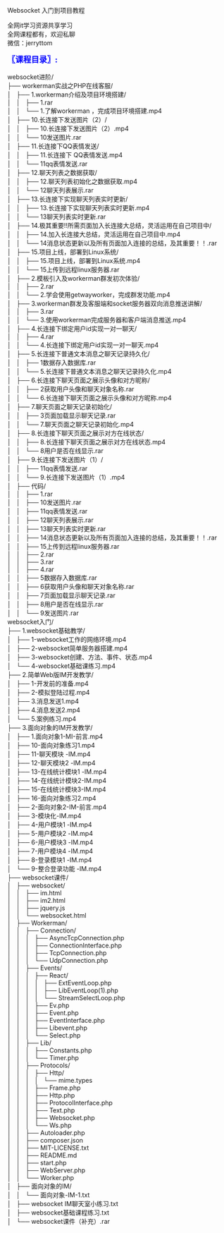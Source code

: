 Websocket 入门到项目教程

全网it学习资源共享学习<br>全网课程都有，欢迎私聊<br>微信：jerryttom<br>

<span style="font-size: large;"><span style="font-family: Tahoma;"><span style="color: #0000ff;"><strong>〖课程目录〗:</strong></span></span></span><br> <span style="font-family: &amp;quot;">&nbsp;&nbsp;</span><br> websocket进阶/<br> ├── workerman实战之PHP在线客服/<br> │&nbsp; &nbsp;├── 1.workerman介绍及项目环境搭建/<br> │&nbsp; &nbsp;│&nbsp; &nbsp;├── 1.rar<br> │&nbsp; &nbsp;│&nbsp; &nbsp;└── 1.了解workerman ，完成项目环境搭建.mp4<br> │&nbsp; &nbsp;├── 10.长连接下发送图片（2）/<br> │&nbsp; &nbsp;│&nbsp; &nbsp;├── 10.长连接下发送图片（2）.mp4<br> │&nbsp; &nbsp;│&nbsp; &nbsp;└── 10发送图片.rar<br> │&nbsp; &nbsp;├── 11.长连接下QQ表情发送/<br> │&nbsp; &nbsp;│&nbsp; &nbsp;├── 11.长连接下 QQ表情发送.mp4<br> │&nbsp; &nbsp;│&nbsp; &nbsp;└── 11qq表情发送.rar<br> │&nbsp; &nbsp;├── 12.聊天列表之数据获取/<br> │&nbsp; &nbsp;│&nbsp; &nbsp;├── 12.聊天列表初始化之数据获取.mp4<br> │&nbsp; &nbsp;│&nbsp; &nbsp;└── 12聊天列表展示.rar<br> │&nbsp; &nbsp;├── 13.长连接下实现聊天列表实时更新/<br> │&nbsp; &nbsp;│&nbsp; &nbsp;├── 13.长连接下实现聊天列表实时更新.mp4<br> │&nbsp; &nbsp;│&nbsp; &nbsp;└── 13聊天列表实时更新.rar<br> │&nbsp; &nbsp;├── 14.极其重要!!所需页面加入长连接大总结，灵活运用在自己项目中/<br> │&nbsp; &nbsp;│&nbsp; &nbsp;├── 14.加入长连接大总结，灵活运用在自己项目中.mp4<br> │&nbsp; &nbsp;│&nbsp; &nbsp;└── 14消息状态更新以及所有页面加入连接的总结，及其重要！！.rar<br> │&nbsp; &nbsp;├── 15.项目上线，部署到Linux系统/<br> │&nbsp; &nbsp;│&nbsp; &nbsp;├── 15.项目上线，部署到Linux系统.mp4<br> │&nbsp; &nbsp;│&nbsp; &nbsp;└── 15上传到远程linux服务器.rar<br> │&nbsp; &nbsp;├── 2.模板引入及workerman群发初次体验/<br> │&nbsp; &nbsp;│&nbsp; &nbsp;├── 2.rar<br> │&nbsp; &nbsp;│&nbsp; &nbsp;└── 2.学会使用getwayworker，完成群发功能.mp4<br> │&nbsp; &nbsp;├── 3.workerman群发及客服端和socket服务器双向消息推送讲解/<br> │&nbsp; &nbsp;│&nbsp; &nbsp;├── 3.rar<br> │&nbsp; &nbsp;│&nbsp; &nbsp;└── 3.使用workerman完成服务器和客户端消息推送.mp4<br> │&nbsp; &nbsp;├── 4.长连接下绑定用户id实现一对一聊天/<br> │&nbsp; &nbsp;│&nbsp; &nbsp;├── 4.rar<br> │&nbsp; &nbsp;│&nbsp; &nbsp;└── 4.长连接下绑定用户id实现一对一聊天.mp4<br> │&nbsp; &nbsp;├── 5.长连接下普通文本消息之聊天记录持久化/<br> │&nbsp; &nbsp;│&nbsp; &nbsp;├── 1数据存入数据库.rar<br> │&nbsp; &nbsp;│&nbsp; &nbsp;└── 5.长连接下普通文本消息之聊天记录持久化.mp4<br> │&nbsp; &nbsp;├── 6.长连接下聊天页面之展示头像和对方昵称/<br> │&nbsp; &nbsp;│&nbsp; &nbsp;├── 2获取用户头像和聊天对象名称.rar<br> │&nbsp; &nbsp;│&nbsp; &nbsp;└── 6.长连接下聊天页面之展示头像和对方昵称.mp4<br> │&nbsp; &nbsp;├── 7.聊天页面之聊天记录初始化/<br> │&nbsp; &nbsp;│&nbsp; &nbsp;├── 3页面加载显示聊天记录.rar<br> │&nbsp; &nbsp;│&nbsp; &nbsp;└── 7.聊天页面之聊天记录初始化.mp4<br> │&nbsp; &nbsp;├── 8.长连接下聊天页面之展示对方在线状态/<br> │&nbsp; &nbsp;│&nbsp; &nbsp;├── 8.长连接下聊天页面之展示对方在线状态.mp4<br> │&nbsp; &nbsp;│&nbsp; &nbsp;└── 8用户是否在线显示.rar<br> │&nbsp; &nbsp;├── 9.长连接下发送图片（1）/<br> │&nbsp; &nbsp;│&nbsp; &nbsp;├── 11qq表情发送.rar<br> │&nbsp; &nbsp;│&nbsp; &nbsp;└── 9.长连接下发送图片（1）.mp4<br> │&nbsp; &nbsp;├── 代码/<br> │&nbsp; &nbsp;│&nbsp; &nbsp;├── 1.rar<br> │&nbsp; &nbsp;│&nbsp; &nbsp;├── 10发送图片.rar<br> │&nbsp; &nbsp;│&nbsp; &nbsp;├── 11qq表情发送.rar<br> │&nbsp; &nbsp;│&nbsp; &nbsp;├── 12聊天列表展示.rar<br> │&nbsp; &nbsp;│&nbsp; &nbsp;├── 13聊天列表实时更新.rar<br> │&nbsp; &nbsp;│&nbsp; &nbsp;├── 14消息状态更新以及所有页面加入连接的总结，及其重要！！.rar<br> │&nbsp; &nbsp;│&nbsp; &nbsp;├── 15上传到远程linux服务器.rar<br> │&nbsp; &nbsp;│&nbsp; &nbsp;├── 2.rar<br> │&nbsp; &nbsp;│&nbsp; &nbsp;├── 3.rar<br> │&nbsp; &nbsp;│&nbsp; &nbsp;├── 4.rar<br> │&nbsp; &nbsp;│&nbsp; &nbsp;├── 5数据存入数据库.rar<br> │&nbsp; &nbsp;│&nbsp; &nbsp;├── 6获取用户头像和聊天对象名称.rar<br> │&nbsp; &nbsp;│&nbsp; &nbsp;├── 7页面加载显示聊天记录.rar<br> │&nbsp; &nbsp;│&nbsp; &nbsp;├── 8用户是否在线显示.rar<br> │&nbsp; &nbsp;│&nbsp; &nbsp;└── 9发送图片.rar<br> websocket入门/<br> ├── 1.websocket基础教学/<br> │&nbsp; &nbsp;├── 1-websocket工作的网络环境.mp4<br> │&nbsp; &nbsp;├── 2-websocket简单服务器搭建.mp4<br> │&nbsp; &nbsp;├── 3-websocket创建、方法、事件、状态.mp4<br> │&nbsp; &nbsp;└── 4-websocket基础课练习.mp4<br> ├── 2.简单Web版IM开发教学/<br> │&nbsp; &nbsp;├── 1-开发前的准备.mp4<br> │&nbsp; &nbsp;├── 2-模拟登陆过程.mp4<br> │&nbsp; &nbsp;├── 3.消息发送1.mp4<br> │&nbsp; &nbsp;├── 4.消息发送2.mp4<br> │&nbsp; &nbsp;└── 5.案例练习.mp4<br> ├── 3.面向对象的IM开发教学/<br> │&nbsp; &nbsp;├── 1.面向对象1-MI-前言.mp4<br> │&nbsp; &nbsp;├── 10-面向对象练习1.mp4<br> │&nbsp; &nbsp;├── 11-聊天模块 -IM.mp4<br> │&nbsp; &nbsp;├── 12-聊天模块2 -IM.mp4<br> │&nbsp; &nbsp;├── 13-在线统计模块1 -IM.mp4<br> │&nbsp; &nbsp;├── 14-在线统计模块2-IM.mp4<br> │&nbsp; &nbsp;├── 15-在线统计模块3-IM.mp4<br> │&nbsp; &nbsp;├── 16-面向对象练习2.mp4<br> │&nbsp; &nbsp;├── 2-面向对象2-IM-前言.mp4<br> │&nbsp; &nbsp;├── 3-模块化-IM.mp4<br> │&nbsp; &nbsp;├── 4-用户模块1 -IM.mp4<br> │&nbsp; &nbsp;├── 5-用户模块2 -IM.mp4<br> │&nbsp; &nbsp;├── 6-用户模块3 -IM.mp4<br> │&nbsp; &nbsp;├── 7-用户模块4 -IM.mp4<br> │&nbsp; &nbsp;├── 8-登录模块1 -IM.mp4<br> │&nbsp; &nbsp;└── 9-整合登录功能 -IM.mp4<br> ├── websocket课件/<br> │&nbsp; &nbsp;├── websocket/<br> │&nbsp; &nbsp;│&nbsp; &nbsp;├── im.html<br> │&nbsp; &nbsp;│&nbsp; &nbsp;├── im2.html<br> │&nbsp; &nbsp;│&nbsp; &nbsp;├── jquery.js<br> │&nbsp; &nbsp;│&nbsp; &nbsp;└── websocket.html<br> │&nbsp; &nbsp;├── Workerman/<br> │&nbsp; &nbsp;│&nbsp; &nbsp;├── Connection/<br> │&nbsp; &nbsp;│&nbsp; &nbsp;│&nbsp; &nbsp;├── AsyncTcpConnection.php<br> │&nbsp; &nbsp;│&nbsp; &nbsp;│&nbsp; &nbsp;├── ConnectionInterface.php<br> │&nbsp; &nbsp;│&nbsp; &nbsp;│&nbsp; &nbsp;├── TcpConnection.php<br> │&nbsp; &nbsp;│&nbsp; &nbsp;│&nbsp; &nbsp;└── UdpConnection.php<br> │&nbsp; &nbsp;│&nbsp; &nbsp;├── Events/<br> │&nbsp; &nbsp;│&nbsp; &nbsp;│&nbsp; &nbsp;├── React/<br> │&nbsp; &nbsp;│&nbsp; &nbsp;│&nbsp; &nbsp;│&nbsp; &nbsp;├── ExtEventLoop.php<br> │&nbsp; &nbsp;│&nbsp; &nbsp;│&nbsp; &nbsp;│&nbsp; &nbsp;├── LibEventLoop(1).php<br> │&nbsp; &nbsp;│&nbsp; &nbsp;│&nbsp; &nbsp;│&nbsp; &nbsp;└── StreamSelectLoop.php<br> │&nbsp; &nbsp;│&nbsp; &nbsp;│&nbsp; &nbsp;├── Ev.php<br> │&nbsp; &nbsp;│&nbsp; &nbsp;│&nbsp; &nbsp;├── Event.php<br> │&nbsp; &nbsp;│&nbsp; &nbsp;│&nbsp; &nbsp;├── EventInterface.php<br> │&nbsp; &nbsp;│&nbsp; &nbsp;│&nbsp; &nbsp;├── Libevent.php<br> │&nbsp; &nbsp;│&nbsp; &nbsp;│&nbsp; &nbsp;└── Select.php<br> │&nbsp; &nbsp;│&nbsp; &nbsp;├── Lib/<br> │&nbsp; &nbsp;│&nbsp; &nbsp;│&nbsp; &nbsp;├── Constants.php<br> │&nbsp; &nbsp;│&nbsp; &nbsp;│&nbsp; &nbsp;└── Timer.php<br> │&nbsp; &nbsp;│&nbsp; &nbsp;├── Protocols/<br> │&nbsp; &nbsp;│&nbsp; &nbsp;│&nbsp; &nbsp;├── Http/<br> │&nbsp; &nbsp;│&nbsp; &nbsp;│&nbsp; &nbsp;│&nbsp; &nbsp;└── mime.types<br> │&nbsp; &nbsp;│&nbsp; &nbsp;│&nbsp; &nbsp;├── Frame.php<br> │&nbsp; &nbsp;│&nbsp; &nbsp;│&nbsp; &nbsp;├── Http.php<br> │&nbsp; &nbsp;│&nbsp; &nbsp;│&nbsp; &nbsp;├── ProtocolInterface.php<br> │&nbsp; &nbsp;│&nbsp; &nbsp;│&nbsp; &nbsp;├── Text.php<br> │&nbsp; &nbsp;│&nbsp; &nbsp;│&nbsp; &nbsp;├── Websocket.php<br> │&nbsp; &nbsp;│&nbsp; &nbsp;│&nbsp; &nbsp;└── Ws.php<br> │&nbsp; &nbsp;│&nbsp; &nbsp;├── Autoloader.php<br> │&nbsp; &nbsp;│&nbsp; &nbsp;├── composer.json<br> │&nbsp; &nbsp;│&nbsp; &nbsp;├── MIT-LICENSE.txt<br> │&nbsp; &nbsp;│&nbsp; &nbsp;├── README.md<br> │&nbsp; &nbsp;│&nbsp; &nbsp;├── start.php<br> │&nbsp; &nbsp;│&nbsp; &nbsp;├── WebServer.php<br> │&nbsp; &nbsp;│&nbsp; &nbsp;└── Worker.php<br> │&nbsp; &nbsp;├── 面向对象的IM/<br> │&nbsp; &nbsp;│&nbsp; &nbsp;└── 面向对象-IM-1.txt<br> │&nbsp; &nbsp;├── websocket IM聊天室小练习.txt<br> │&nbsp; &nbsp;├── websocket基础课程练习.txt<br> │&nbsp; &nbsp;└── websocket课件（补充）.rar
